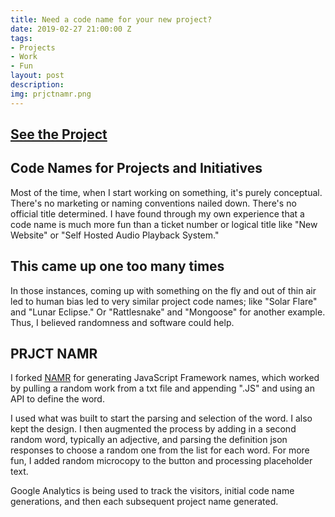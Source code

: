 ```yaml
---
title: Need a code name for your new project?
date: 2019-02-27 21:00:00 Z
tags:
- Projects
- Work
- Fun
layout: post
description: 
img: prjctnamr.png
---
```


## [See the Project](https://kentonh.github.io/ProjectNameGenerator/)

## Code Names for Projects and Initiatives
Most of the time, when I start working on something, it's purely conceptual. There's no marketing or naming conventions nailed down. There's no official title determined. I have found through my own experience that a code name is much more fun than a ticket number or logical title like "New Website" or "Self Hosted Audio Playback System."

## This came up one too many times
In those instances, coming up with something on the fly and out of thin air led to human bias led to very similar project code names; like "Solar Flare" and "Lunar Eclipse." Or "Rattlesnake" and "Mongoose" for another example. Thus, I believed randomness and software could help.

## PRJCT NAMR
I forked [NAMR](https://digisz.github.io/javascriptframeworknamegenerator/) for generating JavaScript Framework names, which worked by pulling a random work from a txt file and appending ".JS" and using an API to define the word.

I used what was built to start the parsing and selection of the word. I also kept the design. I then augmented the process by adding in a second random word, typically an adjective, and parsing the definition json responses to choose a random one from the list for each word. For more fun, I added random microcopy to the button and processing placeholder text.

Google Analytics is being used to track the visitors, initial code name generations, and then each subsequent project name generated.

